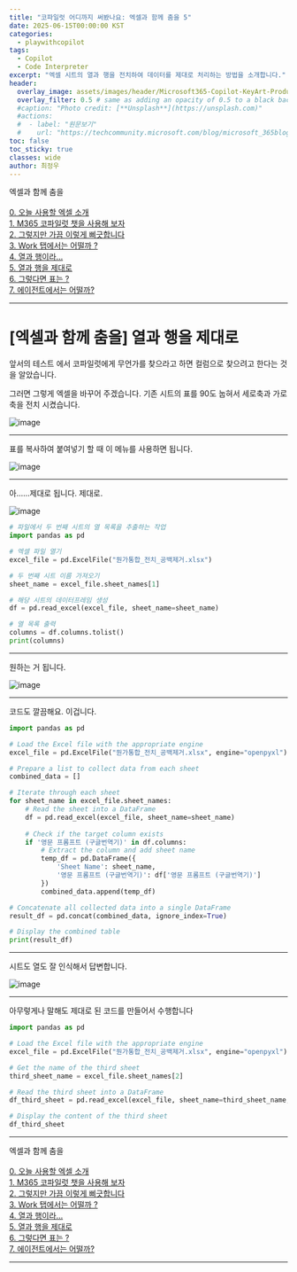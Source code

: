 ```yaml
---
title: "코파일럿 어디까지 써봤나요: 엑셀과 함께 춤을 5"
date: 2025-06-15T00:00:00 KST
categories:
  - playwithcopilot
tags:
  - Copilot
  - Code Interpreter
excerpt: "엑셀 시트의 열과 행을 전치하여 데이터를 제대로 처리하는 방법을 소개합니다."
header:
  overlay_image: assets/images/header/Microsoft365-Copilot-KeyArt-Productivity-6K-01.png
  overlay_filter: 0.5 # same as adding an opacity of 0.5 to a black background
  #caption: "Photo credit: [**Unsplash**](https://unsplash.com)"
  #actions:
  #  - label: "원문보기"
  #    url: "https://techcommunity.microsoft.com/blog/microsoft_365blog/sharing-the-vision-microsoft-365-community-conference-keynotes-now-available/4416368"
toc: false
toc_sticky: true
classes: wide
author: 최정우
---
```


<div class="notice--info">
엑셀과 함께 춤을<br/>
<br/>
<a href="https://microsoft.github.io/mwkorea/playwithcopilot/excel_0/">0. 오늘 사용할 엑셀 소개</a><br/>
<a href="https://microsoft.github.io/mwkorea/playwithcopilot/excel_1/">1. M365 코파일럿 챗을 사용해 보자</a><br/>
<a href="https://microsoft.github.io/mwkorea/playwithcopilot/excel_2/">2. 그렇지만 가끔 이렇게 삐긋합니다</a><br/>
<a href="https://microsoft.github.io/mwkorea/playwithcopilot/excel_3/">3. Work 탭에서는 어떨까 ?</a><br/>
<a href="https://microsoft.github.io/mwkorea/playwithcopilot/excel_4/">4. 열과 행이라...</a><br/>
<a href="https://microsoft.github.io/mwkorea/playwithcopilot/excel_5/">5. 열과 행을 제대로</a><br/>
<a href="https://microsoft.github.io/mwkorea/playwithcopilot/excel_6/">6. 그렇다면 표는 ?</a><br/>
<a href="https://microsoft.github.io/mwkorea/playwithcopilot/excel_7/">7. 에이전트에서는 어떨까?</a><br/>
</div>

---

# [엑셀과 함께 춤을] 열과 행을 제대로


앞서의 테스트 에서 코파일럿에게 무언가를 찾으라고 하면 컬럼으로 찾으려고 한다는 것을 알았습니다.

그러면 그렇게 엑셀을 바꾸어 주겠습니다. 기존 시트의 표를 90도 눕혀서 세로축과 가로축을 전치 시켰습니다.

![image](/mwkorea/assets/images/20250615/image35.png)

---

표를 복사하여 붙여넣기 할 때 이 메뉴를 사용하면 됩니다.

![image](/mwkorea/assets/images/20250615/image36.png)

---

아......제대로 됩니다. 제대로.

![image](/mwkorea/assets/images/20250615/image37.png)

```python
# 파일에서 두 번째 시트의 열 목록을 추출하는 작업
import pandas as pd

# 엑셀 파일 열기
excel_file = pd.ExcelFile("뭔가통합_전치_공백제거.xlsx")

# 두 번째 시트 이름 가져오기
sheet_name = excel_file.sheet_names[1]

# 해당 시트의 데이터프레임 생성
df = pd.read_excel(excel_file, sheet_name=sheet_name)

# 열 목록 출력
columns = df.columns.tolist()
print(columns)
```

---

원하는 거 됩니다.

![image](/mwkorea/assets/images/20250615/image38.png)

---

코드도 깔끔해요. 이겁니다.

```python
import pandas as pd

# Load the Excel file with the appropriate engine
excel_file = pd.ExcelFile("뭔가통합_전치_공백제거.xlsx", engine="openpyxl")

# Prepare a list to collect data from each sheet
combined_data = []

# Iterate through each sheet
for sheet_name in excel_file.sheet_names:
    # Read the sheet into a DataFrame
    df = pd.read_excel(excel_file, sheet_name=sheet_name)
    
    # Check if the target column exists
    if '영문 프롬프트 (구글번역기)' in df.columns:
        # Extract the column and add sheet name
        temp_df = pd.DataFrame({
            'Sheet Name': sheet_name,
            '영문 프롬프트 (구글번역기)': df['영문 프롬프트 (구글번역기)']
        })
        combined_data.append(temp_df)

# Concatenate all collected data into a single DataFrame
result_df = pd.concat(combined_data, ignore_index=True)

# Display the combined table
print(result_df)
```

---

시트도 열도 잘 인식해서 답변합니다.

![image](/mwkorea/assets/images/20250615/image39.png)

---

아무렇게나 말해도 제대로 된 코드를 만들어서 수행합니다

```python
import pandas as pd

# Load the Excel file with the appropriate engine
excel_file = pd.ExcelFile("뭔가통합_전치_공백제거.xlsx", engine="openpyxl")

# Get the name of the third sheet
third_sheet_name = excel_file.sheet_names[2]

# Read the third sheet into a DataFrame
df_third_sheet = pd.read_excel(excel_file, sheet_name=third_sheet_name, engine="openpyxl")

# Display the content of the third sheet
df_third_sheet
```

---

<div class="notice--info">
엑셀과 함께 춤을<br/>
<br/>
<a href="https://microsoft.github.io/mwkorea/playwithcopilot/excel_0/">0. 오늘 사용할 엑셀 소개</a><br/>
<a href="https://microsoft.github.io/mwkorea/playwithcopilot/excel_1/">1. M365 코파일럿 챗을 사용해 보자</a><br/>
<a href="https://microsoft.github.io/mwkorea/playwithcopilot/excel_2/">2. 그렇지만 가끔 이렇게 삐긋합니다</a><br/>
<a href="https://microsoft.github.io/mwkorea/playwithcopilot/excel_3/">3. Work 탭에서는 어떨까 ?</a><br/>
<a href="https://microsoft.github.io/mwkorea/playwithcopilot/excel_4/">4. 열과 행이라...</a><br/>
<a href="https://microsoft.github.io/mwkorea/playwithcopilot/excel_5/">5. 열과 행을 제대로</a><br/>
<a href="https://microsoft.github.io/mwkorea/playwithcopilot/excel_6/">6. 그렇다면 표는 ?</a><br/>
<a href="https://microsoft.github.io/mwkorea/playwithcopilot/excel_7/">7. 에이전트에서는 어떨까?</a><br/>
</div>

---
